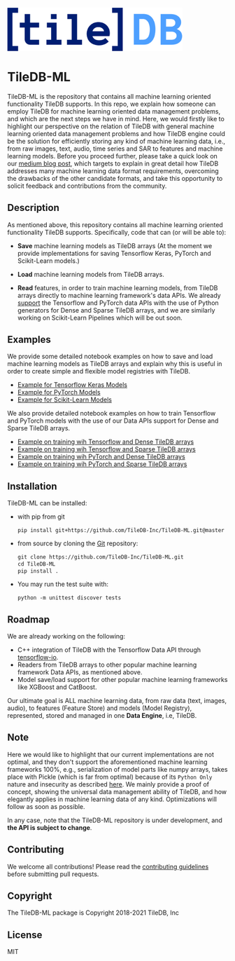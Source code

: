 <a href="https://tiledb.com"><img src="https://github.com/TileDB-Inc/TileDB/raw/dev/doc/source/_static/tiledb-logo_color_no_margin_@4x.png" alt="TileDB logo" width="400"></a>

# TileDB-ML

TileDB-ML is the repository that contains all machine learning oriented functionality TileDB supports. In this repo, we explain how someone can employ 
TileDB for machine learning oriented data management problems, and which are the next steps we have in mind. Here, we would firstly like to highlight our 
perspective on the relation of TileDB with general machine learning oriented data management problems and how TileDB engine could be the solution for 
efficiently storing any kind of machine learning data, i.e., from raw images, text, audio, time series and SAR to features and machine learning models. 
Before you proceed further, please take a quick look on our [medium blog post](https://medium.com/tiledb/tiledb-as-the-data-engine-for-machine-learning-b48fb0e9b147), 
which targets to explain in great detail how TileDB addresses many machine learning data format requirements, overcoming the drawbacks of the other 
candidate formats, and take this opportunity to solicit feedback and contributions from the community.

## Description

As mentioned above, this repository contains all machine learning oriented functionality TileDB supports. Specifically, code that 
can (or will be able to): 

* **Save** machine learning models as TileDB arrays (At the moment we provide implementations for saving Tensorflow Keras, PyTorch and Scikit-Learn models.)
  
* **Load** machine learning models from TileDB arrays.     

* **Read** features, in order to train machine learning models, from TileDB arrays directly to machine learning framework's data APIs. 
  We already [support](https://github.com/TileDB-Inc/TileDB-ML/blob/master/tiledb/ml/data_apis/) the Tensorflow and PyTorch
  data APIs with the use of Python generators for Dense and Sparse TileDB arrays, and we are similarly working on Scikit-Learn 
  Pipelines which will be out soon.
  
## Examples

[comment]: <> (## Structure)
[comment]: <> (At the moment we provide code for saving and loading models to and from TileDB arrays and for loading features from TileDB arrays )

[comment]: <> (into Tensorflow Data API. The corresponding implementations for model save/load, live in ``tiledb/ml/models`` folder. )

[comment]: <> (All implemented classes &#40;``TensorflowTileDB``, ``PyTorchTileDB``, ``SklearnTileDB`` &#41; )

[comment]: <> (inherit from base class &#40;``TileDBModel``&#41; and implement ``save&#40;&#41;`` and ``load&#40;&#41;`` functionality. )

[comment]: <> (In case you would like to contribute model save/load implementations)

[comment]: <> (that support other machine learning frameworks, please take a look at the current implementations and commit code accordingly. Please)

[comment]: <> (also read the contributing section below.)

We provide some detailed notebook examples on how to save and load machine learning models as TileDB arrays and explain why this is useful 
in order to create simple and flexible model registries with TileDB.

* [Example for Tensorflow Keras Models](https://github.com/TileDB-Inc/TileDB-ML/blob/master/examples/models/tensorflow_keras_tiledb_models_example.ipynb)
* [Example for PyTorch Models](https://github.com/TileDB-Inc/TileDB-ML/blob/master/examples/models/pytorch_tiledb_models_example.ipynb)
* [Example for Scikit-Learn Models](https://github.com/TileDB-Inc/TileDB-ML/blob/master/examples/models/sklearn_tiledb_models_example.ipynb)

We also provide detailed notebook examples on how to train Tensorflow and PyTorch models with the use of our Data APIs support for Dense and Sparse TileDB arrays.

* [Example on training wih Tensorflow and Dense TileDB arrays](https://github.com/TileDB-Inc/TileDB-ML/blob/master/examples/data_apis/tensorflow_data_api_tiledb_dense.ipynb)
* [Example on training wih Tensorflow and Sparse TileDB arrays](https://github.com/TileDB-Inc/TileDB-ML/blob/master/examples/data_apis/tensorflow_data_api_tiledb_sparse.ipynb)
* [Example on training wih PyTorch and Dense TileDB arrays](https://github.com/TileDB-Inc/TileDB-ML/blob/master/examples/data_apis/pytorch_data_api_tiledb_dense.ipynb)
* [Example on training wih PyTorch and Sparse TileDB arrays](https://github.com/TileDB-Inc/TileDB-ML/blob/master/examples/data_apis/pytorch_data_api_tiledb_sparse.ipynb)


## Installation

TileDB-ML can be installed:

- with pip from git

      pip install git+https://github.com/TileDB-Inc/TileDB-ML.git@master

- from source by cloning the [Git](https://github.com/TileDB-Inc/TileDB-ML) repository:

      git clone https://github.com/TileDB-Inc/TileDB-ML.git
      cd TileDB-ML
      pip install .

- You may run the test suite with:

      python -m unittest discover tests

## Roadmap

We are already working on the following:

* C++ integration of TileDB with the Tensorflow Data API through [tensorflow-io](https://github.com/tensorflow/io).
* Readers from TileDB arrays to other popular machine learning framework Data APIs, as mentioned above.
* Model save/load support for other popular machine learning frameworks like XGBoost and CatBoost.

Our ultimate goal is ALL machine learning data, from raw data (text, images, audio), to features (Feature Store) and models (Model Registry), represented, stored and managed
in one **Data Engine**, i.e, TileDB.


## Note

Here we would like to highlight that our current implementations are not optimal, and they don't support the aforementioned machine learning
frameworks 100%, e.g., serialization of model parts like numpy arrays, takes place with Pickle (which is far from optimal)
because of its ``Python Only`` nature and insecurity as described [here](https://docs.python.org/3/library/pickle.html).
We mainly provide a proof of concept, showing the universal data management ability of TileDB, and how elegantly applies in 
machine learning data of any kind. Optimizations will follow as soon as possible.

In any case, note that the TileDB-ML repository is under development, and **the API is subject to change**.


## Contributing

We welcome all contributions! Please read the [contributing guidelines](https://github.com/TileDB-Inc/TileDB-ML/blob/master/CONTRIBUTING.md) 
before submitting pull requests.

## Copyright

The TileDB-ML package is Copyright 2018-2021 TileDB, Inc

## License

MIT
